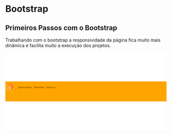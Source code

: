 # Bootstrap
## Primeiros Passos com o Bootstrap
Trabalhando com o bootstrap a responsividade da página fica muito mais dinâmica e facilita muito a execução dos projetos.

![Página banco inter](https://github.com/guilherme-nicolini/desafio-bootstrap-inter/blob/main/landing%20page%20inter.gif)
